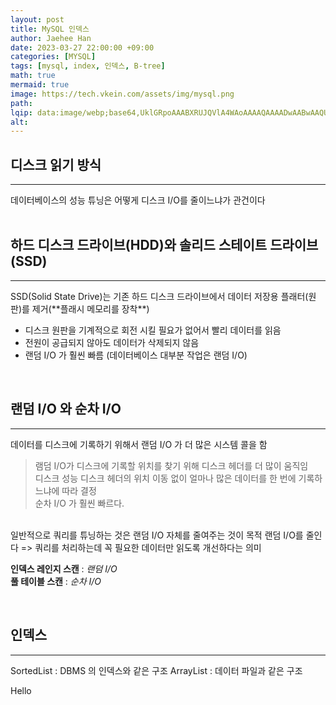 ```yaml
---
layout: post  
title: MySQL 인덱스  
author: Jaehee Han  
date: 2023-03-27 22:00:00 +09:00  
categories: [MYSQL]  
tags: [mysql, index, 인덱스, B-tree]  
math: true  
mermaid: true  
image: https://tech.vkein.com/assets/img/mysql.png  
path:   
lqip: data:image/webp;base64,UklGRpoAAABXRUJQVlA4WAoAAAAQAAAADwAABwAAQUxQSDIAAAARL0AmbZurmr57yyIiqE8oiG0bejIYEQTgqiDA9vqnsUSI6H+oAERp2HZ65qP/VIAWAFZQOCBCAAAA8AEAnQEqEAAIAAVAfCWkAALp8sF8rgRgAP7o9FDvMCkMde9PK7euH5M1m6VWoDXf2FkP3BqV0ZYbO6NA/VFIAAAA  
alt:
---
```


## 디스크 읽기 방식
<hr/>
데이터베이스의 성능 튜닝은 어떻게 디스크 I/O를 줄이느냐가 관건이다
<br/><br/>

## 하드 디스크 드라이브(HDD)와 솔리드 스테이트 드라이브(SSD)
<hr/>
SSD(Solid State Drive)는 기존 하드 디스크 드라이브에서 데이터 저장용 플래터(원판)를 제거(**플래시 메모리를 장착**) 
  
- 디스크 원판을 기계적으로 회전 시킬 필요가 없어서 빨리 데이터를 읽음
- 전원이 공급되지 않아도 데이터가 삭제되지 않음
- 랜덤 I/O 가 훨씬 빠름 (데이터베이스 대부분 작업은 랜덤 I/O)

<br/>

## 랜덤 I/O 와 순차 I/O
<hr/>

데이터를 디스크에 기록하기 위해서 랜덤 I/O 가 더 많은 시스템 콜을 함
<br/>
> 램덤 I/O가 디스크에 기록할 위치를 찾기 위해 디스크 헤더를 더 많이 움직임  
> 디스크 성능 디스크 헤더의 위치 이동 없이 얼마나 많은 데이터를 한 번에 기록하느냐에 따라 결정  
> 순차 I/O 가 훨씬 빠르다.

<br/>
일반적으로 쿼리를 튜닝하는 것은 랜덤 I/O 자체를 줄여주는 것이 목적  
랜덤 I/O를 줄인다 => 쿼리를 처리하는데 꼭 필요한 데이터만 읽도록 개선하다는 의미
<br/>

__인덱스 레인지 스캔__ : _랜덤 I/O_  
__풀 테이블 스캔__ : _순차 I/O_

<br/>

## 인덱스 
<hr/>
SortedList : DBMS 의 인덱스와 같은 구조  
ArrayList : 데이터 파일과 같은 구조

Hello
